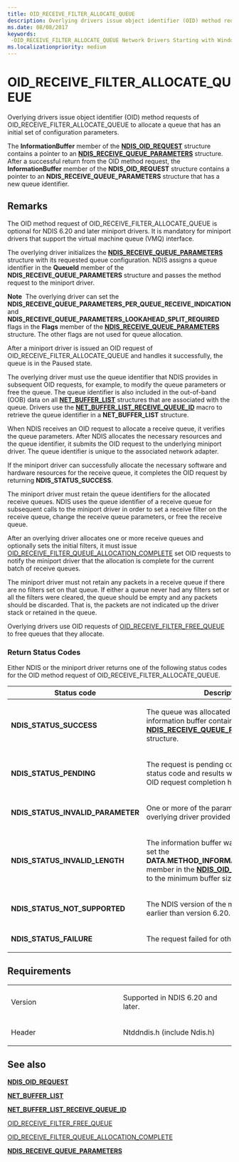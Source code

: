 ```yaml
---
title: OID_RECEIVE_FILTER_ALLOCATE_QUEUE
description: Overlying drivers issue object identifier (OID) method requests of OID_RECEIVE_FILTER_ALLOCATE_QUEUE to allocate a queue that has an initial set of configuration parameters.
ms.date: 08/08/2017
keywords: 
 -OID_RECEIVE_FILTER_ALLOCATE_QUEUE Network Drivers Starting with Windows Vista
ms.localizationpriority: medium
---
```


# OID\_RECEIVE\_FILTER\_ALLOCATE\_QUEUE


Overlying drivers issue object identifier (OID) method requests of OID\_RECEIVE\_FILTER\_ALLOCATE\_QUEUE to allocate a queue that has an initial set of configuration parameters.

The **InformationBuffer** member of the [**NDIS\_OID\_REQUEST**](/windows-hardware/drivers/ddi/ndis/ns-ndis-_ndis_oid_request) structure contains a pointer to an [**NDIS\_RECEIVE\_QUEUE\_PARAMETERS**](/windows-hardware/drivers/ddi/ntddndis/ns-ntddndis-_ndis_receive_queue_parameters) structure. After a successful return from the OID method request, the **InformationBuffer** member of the **NDIS\_OID\_REQUEST** structure contains a pointer to an **NDIS\_RECEIVE\_QUEUE\_PARAMETERS** structure that has a new queue identifier.

## Remarks

The OID method request of OID\_RECEIVE\_FILTER\_ALLOCATE\_QUEUE is optional for NDIS 6.20 and later miniport drivers. It is mandatory for miniport drivers that support the virtual machine queue (VMQ) interface.

The overlying driver initializes the [**NDIS\_RECEIVE\_QUEUE\_PARAMETERS**](/windows-hardware/drivers/ddi/ntddndis/ns-ntddndis-_ndis_receive_queue_parameters) structure with its requested queue configuration. NDIS assigns a queue identifier in the **QueueId** member of the **NDIS\_RECEIVE\_QUEUE\_PARAMETERS** structure and passes the method request to the miniport driver.

**Note**  The overlying driver can set the **NDIS\_RECEIVE\_QUEUE\_PARAMETERS\_PER\_QUEUE\_RECEIVE\_INDICATION** and **NDIS\_RECEIVE\_QUEUE\_PARAMETERS\_LOOKAHEAD\_SPLIT\_REQUIRED** flags in the **Flags** member of the [**NDIS\_RECEIVE\_QUEUE\_PARAMETERS**](/windows-hardware/drivers/ddi/ntddndis/ns-ntddndis-_ndis_receive_queue_parameters) structure. The other flags are not used for queue allocation.

 

After a miniport driver is issued an OID request of OID\_RECEIVE\_FILTER\_ALLOCATE\_QUEUE and handles it successfully, the queue is in the Paused state.

The overlying driver must use the queue identifier that NDIS provides in subsequent OID requests, for example, to modify the queue parameters or free the queue. The queue identifier is also included in the out-of-band (OOB) data on all [**NET\_BUFFER\_LIST**](/windows-hardware/drivers/ddi/ndis/ns-ndis-_net_buffer_list) structures that are associated with the queue. Drivers use the [**NET\_BUFFER\_LIST\_RECEIVE\_QUEUE\_ID**](/windows-hardware/drivers/ddi/ndis/nf-ndis-net_buffer_list_receive_queue_id) macro to retrieve the queue identifier in a **NET\_BUFFER\_LIST** structure.

When NDIS receives an OID request to allocate a receive queue, it verifies the queue parameters. After NDIS allocates the necessary resources and the queue identifier, it submits the OID request to the underlying miniport driver. The queue identifier is unique to the associated network adapter.

If the miniport driver can successfully allocate the necessary software and hardware resources for the receive queue, it completes the OID request by returning **NDIS\_STATUS\_SUCCESS**.

The miniport driver must retain the queue identifiers for the allocated receive queues. NDIS uses the queue identifier of a receive queue for subsequent calls to the miniport driver in order to set a receive filter on the receive queue, change the receive queue parameters, or free the receive queue.

After an overlying driver allocates one or more receive queues and optionally sets the initial filters, it must issue [OID\_RECEIVE\_FILTER\_QUEUE\_ALLOCATION\_COMPLETE](oid-receive-filter-queue-allocation-complete.md) set OID requests to notify the miniport driver that the allocation is complete for the current batch of receive queues.

The miniport driver must not retain any packets in a receive queue if there are no filters set on that queue. If either a queue never had any filters set or all the filters were cleared, the queue should be empty and any packets should be discarded. That is, the packets are not indicated up the driver stack or retained in the queue.

Overlying drivers use OID requests of [OID\_RECEIVE\_FILTER\_FREE\_QUEUE](oid-receive-filter-free-queue.md) to free queues that they allocate.

### Return Status Codes

Either NDIS or the miniport driver returns one of the following status codes for the OID method request of OID\_RECEIVE\_FILTER\_ALLOCATE\_QUEUE.

<table>
<colgroup>
<col width="50%" />
<col width="50%" />
</colgroup>
<thead>
<tr class="header">
<th>Status code</th>
<th>Description</th>
</tr>
</thead>
<tbody>
<tr class="odd">
<td><p><strong>NDIS_STATUS_SUCCESS</strong></p></td>
<td><p>The queue was allocated successfully. The information buffer contains the updated <a href="/windows-hardware/drivers/ddi/ntddndis/ns-ntddndis-_ndis_receive_queue_parameters" data-raw-source="[&lt;strong&gt;NDIS_RECEIVE_QUEUE_PARAMETERS&lt;/strong&gt;](/windows-hardware/drivers/ddi/ntddndis/ns-ntddndis-_ndis_receive_queue_parameters)"><strong>NDIS_RECEIVE_QUEUE_PARAMETERS</strong></a> structure.</p></td>
</tr>
<tr class="even">
<td><p><strong>NDIS_STATUS_PENDING</strong></p></td>
<td><p>The request is pending completion. The final status code and results will be passed to an OID request completion handler of the caller.</p></td>
</tr>
<tr class="odd">
<td><p><strong>NDIS_STATUS_INVALID_PARAMETER</strong></p></td>
<td><p>One or more of the parameters that the overlying driver provided were not valid.</p></td>
</tr>
<tr class="even">
<td><p><strong>NDIS_STATUS_INVALID_LENGTH</strong></p></td>
<td><p>The information buffer was too short. NDIS set the <strong>DATA</strong>.<strong>METHOD_INFORMATION</strong>.<strong>BytesNeeded</strong> member in the <a href="/windows-hardware/drivers/ddi/ndis/ns-ndis-_ndis_oid_request" data-raw-source="[&lt;strong&gt;NDIS_OID_REQUEST&lt;/strong&gt;](/windows-hardware/drivers/ddi/ndis/ns-ndis-_ndis_oid_request)"><strong>NDIS_OID_REQUEST</strong></a> structure to the minimum buffer size that is required.</p></td>
</tr>
<tr class="odd">
<td><p><strong>NDIS_STATUS_NOT_SUPPORTED</strong></p></td>
<td><p>The NDIS version of the miniport driver is earlier than version 6.20.</p></td>
</tr>
<tr class="even">
<td><p><strong>NDIS_STATUS_FAILURE</strong></p></td>
<td><p>The request failed for other reasons.</p></td>
</tr>
</tbody>
</table>

 

## Requirements

<table>
<colgroup>
<col width="50%" />
<col width="50%" />
</colgroup>
<tbody>
<tr class="odd">
<td><p>Version</p></td>
<td><p>Supported in NDIS 6.20 and later.</p></td>
</tr>
<tr class="even">
<td><p>Header</p></td>
<td>Ntddndis.h (include Ndis.h)</td>
</tr>
</tbody>
</table>

## See also


[**NDIS\_OID\_REQUEST**](/windows-hardware/drivers/ddi/ndis/ns-ndis-_ndis_oid_request)

[**NET\_BUFFER\_LIST**](/windows-hardware/drivers/ddi/ndis/ns-ndis-_net_buffer_list)

[**NET\_BUFFER\_LIST\_RECEIVE\_QUEUE\_ID**](/windows-hardware/drivers/ddi/ndis/nf-ndis-net_buffer_list_receive_queue_id)

[OID\_RECEIVE\_FILTER\_FREE\_QUEUE](oid-receive-filter-free-queue.md)

[OID\_RECEIVE\_FILTER\_QUEUE\_ALLOCATION\_COMPLETE](oid-receive-filter-queue-allocation-complete.md)

[**NDIS\_RECEIVE\_QUEUE\_PARAMETERS**](/windows-hardware/drivers/ddi/ntddndis/ns-ntddndis-_ndis_receive_queue_parameters)

